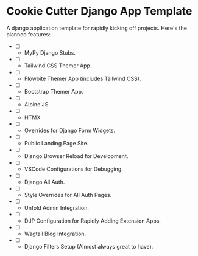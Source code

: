 ﻿# Cookie Cutter Django App Template

A django application template for rapidly kicking off projects. Here's the planned features:

- [ ] - MyPy Django Stubs.
- [ ] - Tailwind CSS Themer App.
- [ ] - Flowbite Themer App (includes Tailwind CSS).
- [ ] - Bootstrap Themer App.
- [ ] - Alpine JS.
- [ ] - HTMX
- [ ] - Overrides for Django Form Widgets.
- [ ] - Public Landing Page Site.
- [ ] - Django Browser Reload for Development.
- [ ] - VSCode Configurations for Debugging.
- [ ] - Django All Auth.
- [ ] - Style Overrides for All Auth Pages.
- [ ] - Unfold Admin Integration.
- [ ] - DJP Configuration for Rapidly Adding Extension Apps.
- [ ] - Wagtail Blog Integration.
- [ ] - Django Filters Setup (Almost always great to have).
